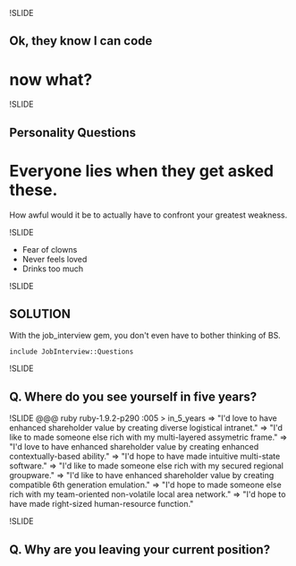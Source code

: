 !SLIDE
## Ok, they know I can code
# now what?


!SLIDE
## Personality Questions
# Everyone  lies when they get asked these.

How awful would it be to actually have to confront your greatest weakness.

!SLIDE

* Fear of clowns
* Never feels loved
* Drinks too much

!SLIDE

## SOLUTION
With the job_interview gem, you don't even have to bother thinking of BS.

    include JobInterview::Questions

!SLIDE

## Q. Where do you see yourself in five years?

!SLIDE
@@@ ruby
ruby-1.9.2-p290 :005 > in_5_years
 => "I'd love to have enhanced shareholder value by creating diverse logistical intranet."
 => "I'd like to made someone else rich with my multi-layered assymetric frame."
 => "I'd love to have enhanced shareholder value by creating enhanced contextually-based ability."
 => "I'd hope to have made intuitive multi-state software."
 => "I'd like to made someone else rich with my secured regional groupware."
 => "I'd like to have enhanced shareholder value by creating compatible 6th generation emulation."
 => "I'd hope to made someone else rich with my team-oriented non-volatile local area network."
 => "I'd hope to have made right-sized human-resource function."

!SLIDE
## Q. Why are you leaving your current position?
